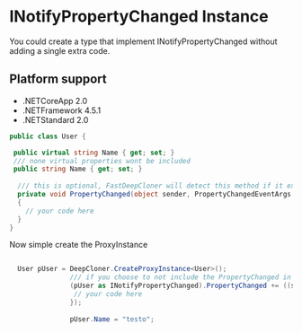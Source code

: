 # INotifyPropertyChanged Instance

You could create a type that implement INotifyPropertyChanged without adding a single extra code.

## Platform support
* .NETCoreApp 2.0
* .NETFramework 4.5.1
* .NETStandard 2.0

```csharp
public class User {

 public virtual string Name { get; set; }
 /// none virtual properties wont be included
 public string Name { get; set; }
 
  /// this is optional, FastDeepCloner will detect this method if it exist.
  private void PropertyChanged(object sender, PropertyChangedEventArgs e)
  {
    // your code here
  }
}


```
Now simple create the ProxyInstance

```csharp

  User pUser = DeepCloner.CreateProxyInstance<User>();     
               /// if you choose to not include the PropertyChanged in the class, you could simple bind it here 
               (pUser as INotifyPropertyChanged).PropertyChanged += ((sender, e)=> {  
                // your code here
               });
               
               pUser.Name = "testo";

```
